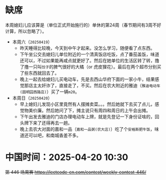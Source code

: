 
# 缺席

本周媳妇儿应该算是（单位正式开始施行的）单休的第24周（春节期间有3周不好计算，所以忽略了）。

- 本周六（`20250419`） 
  * 昨天睡得比较晚，今天到中午才起来。没怎么学习，随便看了点东西。
  * 下午坐公交去媳妇儿单位附近的一个清真饭店吃饭，点了番茄盖饭，味道还可以，不过如果能再咸点就更好了。然后在她单位的生活区转了转，撸了撸一只叫`饺子`的脾气很好的大橘（or 虎皮狸花）。最后在两个超市分别买了些东西就回去了。
  * 晚上一起去给媳妇儿买电动车，先是去西山华府下面的一家小牛，结果感觉那店主太奸诈了，直接走了，不买。然后在农大附近的雅迪（`雅迪电动车(圆明园西路店)`）买了一辆`m20`。
- 本周日（`20250420`） 
  * 早上媳妇儿发现小区里竟然有人摆摊卖菜。。。然后她就下去买了点儿，感觉物美价廉。然后她问了下，摊主说只有周四和周日的上午会出摊。
  * 下午出发去雅迪的门店办理电动车上牌，就是先登记一下身份证啥的，回头牌下来了还得再去一趟。
  * 晚上去农大对面的嘉和一品（`嘉和一品粥(农大店)`）吃了个`安格斯肥牛饭`，味道还可以吧，和南城香差不多。

# 中国时间：2025-04-20 10:30

~~第 446 场周赛 https://leetcode-cn.com/contest/weekly-contest-446/~~
